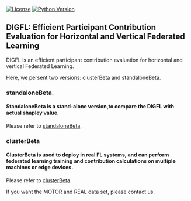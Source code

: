 
[![License](https://img.shields.io/badge/License-Apache%202.0-blue.svg)](https://opensource.org/licenses/Apache-2.0)
[![Python Version](https://img.shields.io/badge/Python-3.7+-blue.svg)](https://www.python.org/) 
##  DIGFL: Efficient Participant Contribution Evaluation for Horizontal and Vertical Federated Learning

DIGFL is an efficient participant contribution evaluation for horizontal and vertical Federated Learning.


Here, we persent two versions: clusterBeta and standaloneBeta.

### standaloneBeta.

#### StandaloneBeta is a stand-alone version,to compare the DIGFL with actual shapley value.

Please refer to [standaloneBeta](https://github.com/qmkakaxi/DIG_FL/tree/master/standaloneBeta).

 ### clusterBeta
#### ClusterBeta is used to deploy in real FL systems, and can perform federated learning training and contribution calculations on multiple machines or edge devices.

Please refer to [clusterBeta](https://github.com/qmkakaxi/DIG_FL/tree/master/clusterBeta).

If you want the MOTOR and REAL data set, please contact us.
